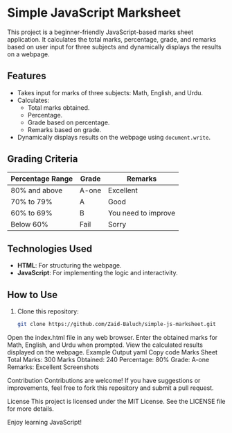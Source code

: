 # Simple JavaScript Marksheet

This project is a beginner-friendly JavaScript-based marks sheet application. It calculates the total marks, percentage, grade, and remarks based on user input for three subjects and dynamically displays the results on a webpage.

## Features

- Takes input for marks of three subjects: Math, English, and Urdu.
- Calculates:
  - Total marks obtained.
  - Percentage.
  - Grade based on percentage.
  - Remarks based on grade.
- Dynamically displays results on the webpage using `document.write`.

## Grading Criteria

| Percentage Range | Grade     | Remarks               |
|------------------|-----------|-----------------------|
| 80% and above    | A-one     | Excellent            |
| 70% to 79%       | A         | Good                 |
| 60% to 69%       | B         | You need to improve  |
| Below 60%        | Fail      | Sorry                |

## Technologies Used

- **HTML**: For structuring the webpage.
- **JavaScript**: For implementing the logic and interactivity.

## How to Use

1. Clone this repository:
   ```bash
   git clone https://github.com/Zaid-Baluch/simple-js-marksheet.git
Open the index.html file in any web browser.
Enter the obtained marks for Math, English, and Urdu when prompted.
View the calculated results displayed on the webpage.
Example Output
yaml
Copy code
Marks Sheet
Total Marks: 300
Marks Obtained: 240
Percentage: 80%
Grade: A-one
Remarks: Excellent
Screenshots

Contribution
Contributions are welcome! If you have suggestions or improvements, feel free to fork this repository and submit a pull request.

License
This project is licensed under the MIT License. See the LICENSE file for more details.

Enjoy learning JavaScript!
